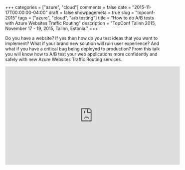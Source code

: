 +++
categories = ["azure", "cloud"]
comments = false
date = "2015-11-17T00:00:00-04:00"
draft = false
showpagemeta = true
slug = "topconf-2015"
tags = ["azure", "cloud", "a/b testing"]
title = "How to do A/B tests with Azure Websites Traffic Routing"
description = "TopConf Talinn 2015, November 17 - 19, 2015, Talinn, Estonia."
+++

Do you have a website? If yes then how do you test ideas that you want to implement? What if your brand new solution will ruin user experience? And what if you have a critical bug being deployed to production? From this talk you will know how to A/B test your web applications more confidently and safely with new Azure Websites Traffic Routing services.

<iframe width="560" height="315" src="https://www.youtube.com/embed/IT-tv5jph8Y?rel=0" frameborder="0" allow="autoplay; encrypted-media" allowfullscreen></iframe>